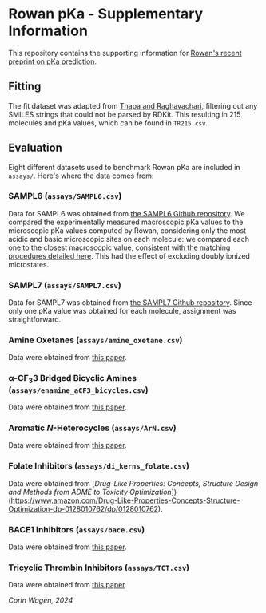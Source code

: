 # Rowan pKa - Supplementary Information

This repository contains the supporting information for [Rowan's recent preprint on pKa prediction](https://chemrxiv.org/engage/chemrxiv/article-details/65ea085be9ebbb4db932e838).

## Fitting

The fit dataset was adapted from [Thapa and Raghavachari](https://pubs.acs.org/doi/abs/10.1021/acs.jctc.9b00606), filtering out any SMILES strings that could not be parsed by RDKit. This resulting in 215 molecules and pKa values, which can be found in ``TR215.csv``.

## Evaluation

Eight different datasets used to benchmark Rowan pKa are included in ``assays/``. Here's where the data comes from:

### SAMPL6 (``assays/SAMPL6.csv``)

Data for SAMPL6 was obtained from [the SAMPL6 Github repository](https://github.com/samplchallenges/SAMPL6/blob/master/physical_properties/pKa/experimental_data/pKa_experimental_values.csv).
We compared the experimentally measured macroscopic pKa values to the microscopic pKa values computed by Rowan, considering only the most acidic and basic microscopic sites on each molecule: we compared each one to the closest macroscopic value, [consistent with the matching procedures detailed here](https://github.com/samplchallenges/SAMPL6/tree/master/physical_properties/pKa/analysis/analysis_of_typeIII_predictions_24mol). This had the effect of excluding doubly ionized microstates.

### SAMPL7 (``assays/SAMPL7.csv``)

Data for SAMPL7 was obtained from [the SAMPL7 Github repository](https://github.com/samplchallenges/SAMPL7/blob/master/physical_property/pKa/analysis/macrostate_analysis/pKa_experimental_values.csv). Since only one pKa value was obtained for each molecule, assignment was straightforward.

### Amine Oxetanes (``assays/amine_oxetane.csv``)

Data were obtained from [this paper](https://pubs.acs.org/doi/10.1021/jm9018788).

### α-CF<sub>3</sub>3 Bridged Bicyclic Amines (``assays/enamine_aCF3_bicycles.csv``)

Data were obtained from [this paper](https://www.sciencedirect.com/org/science/article/abs/pii/S1434193X23012835).

### Aromatic *N*-Heterocycles (``assays/ArN.csv``)

Data were obtained from [this paper](https://chemistry-europe.onlinelibrary.wiley.com/doi/abs/10.1002/ejoc.201700749).

### Folate Inhibitors (``assays/di_kerns_folate.csv``)

Data were obtained from [*Drug-Like Properties: Concepts, Structure Design and Methods from ADME to Toxicity Optimization*])(https://www.amazon.com/Drug-Like-Properties-Concepts-Structure-Optimization-dp-0128010762/dp/0128010762).

### BACE1 Inhibitors (``assays/bace.csv``)

Data were obtained from [this paper](https://www.sciencedirect.com/science/article/abs/pii/S0223523421008771?via%3Dihub).

### Tricyclic Thrombin Inhibitors (``assays/TCT.csv``)

Data were obtained from [this paper](https://chemistry-europe.onlinelibrary.wiley.com/doi/10.1002/cmdc.200700059).

*Corin Wagen, 2024*
